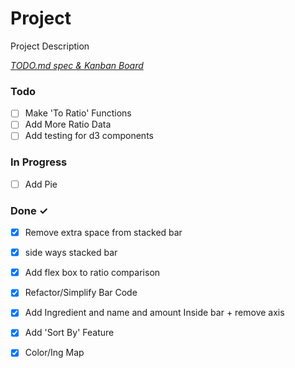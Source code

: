 # Project

Project Description

<em>[TODO.md spec & Kanban Board](https://bit.ly/3fCwKfM)</em>

### Todo

- [ ] Make 'To Ratio' Functions  
- [ ] Add More Ratio Data  
- [ ] Add testing for d3 components  

### In Progress

- [ ] Add Pie  

### Done ✓

- [x] Remove extra space from stacked bar  
- [x] side ways stacked bar  
- [x] Add flex box to ratio comparison  
- [x] Refactor/Simplify Bar Code  
- [x] Add Ingredient and name and amount Inside bar + remove axis  
- [x] Add 'Sort By' Feature  
- [x] Color/Ing Map  

